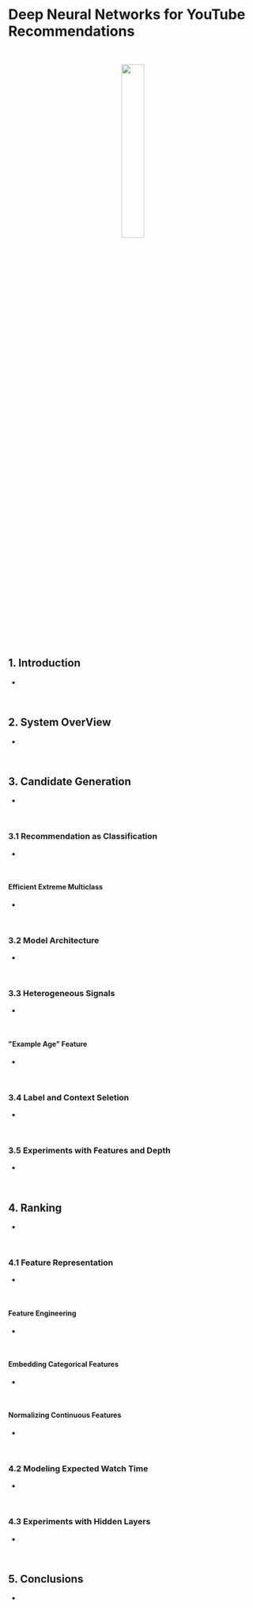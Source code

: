 # Deep Neural Networks for YouTube Recommendations

<br/>

<p align="center"><img src="https://user-images.githubusercontent.com/79245484/150670077-ce9320dd-846f-4c59-b9bb-74e8470aa641.PNG" width="30%" height="30%"></p>

## 1. Introduction
- 

<br/>

## 2. System OverView
-

<br/>

## 3. Candidate Generation
-

<br/>

### 3.1 Recommendation as Classification
- 

<br/>

#### Efficient Extreme Multiclass
-

<br/>

### 3.2 Model Architecture
- 

<br/>

### 3.3 Heterogeneous Signals
-

<br/>

#### "Example Age" Feature
-

<br/>

### 3.4 Label and Context Seletion
-

<br/>

### 3.5 Experiments with Features and Depth
-

<br/>

## 4. Ranking
-

<br/>

### 4.1 Feature Representation
-

<br/>

#### Feature Engineering
-

<br/>

#### Embedding Categorical Features
-

<br/>

#### Normalizing Continuous Features
-

<br/>

### 4.2 Modeling Expected Watch Time
-

<br/>

### 4.3 Experiments with Hidden Layers
-

<br/>

## 5. Conclusions
-

<br/>


